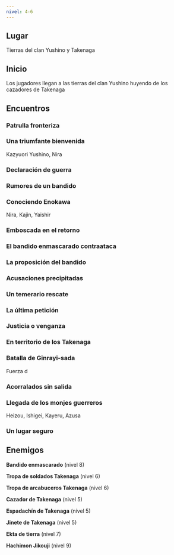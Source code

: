 ```yaml
---
nivel: 4-6
---
```


## Lugar

Tierras del clan Yushino y Takenaga

## Inicio

Los jugadores llegan a las tierras del clan Yushino huyendo de los cazadores de Takenaga

## Encuentros

### Patrulla fronteriza

### Una triumfante bienvenida

Kazyuori Yushino, Nira

### Declaración de guerra

### Rumores de un bandido

### Conociendo Enokawa

Nira, Kajin, Yaishir

### Emboscada en el retorno

### El bandido enmascarado contraataca

### La proposición del bandido

### Acusaciones precipitadas

### Un temerario rescate

### La última petición

### Justicia o venganza

### En territorio de los Takenaga

### Batalla de Ginrayi-sada

Fuerza d 

### Acorralados sin salida



### Llegada de los monjes guerreros

Heizou, Ishigei, Kayeru, Azusa

### Un lugar seguro

## Enemigos

**Bandido enmascarado** (nivel 8)

**Tropa de soldados Takenaga** (nivel 6)

**Tropa de arcabuceros Takenaga** (nivel 6)

**Cazador de Takenaga** (nivel 5)

**Espadachín de Takenaga** (nivel 5)

**Jinete de Takenaga** (nivel 5)

**Ekta de tierra** (nivel 7)

**Hachimon Jikouji** (nivel 9)